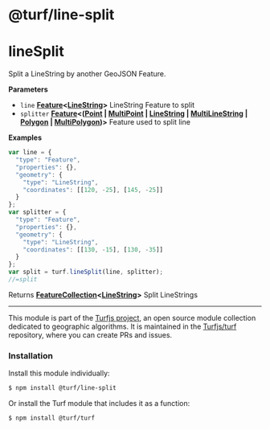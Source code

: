 # @turf/line-split

# lineSplit

Split a LineString by another GeoJSON Feature.

**Parameters**

-   `line` **[Feature](http://geojson.org/geojson-spec.html#feature-objects)&lt;[LineString](http://geojson.org/geojson-spec.html#linestring)>** LineString Feature to split
-   `splitter` **[Feature](http://geojson.org/geojson-spec.html#feature-objects)&lt;([Point](http://geojson.org/geojson-spec.html#point) \| [MultiPoint](http://geojson.org/geojson-spec.html#multipoint) \| [LineString](http://geojson.org/geojson-spec.html#linestring) \| [MultiLineString](http://geojson.org/geojson-spec.html#multilinestring) \| [Polygon](http://geojson.org/geojson-spec.html#polygon) \| [MultiPolygon](http://geojson.org/geojson-spec.html#multipolygon))>** Feature used to split line

**Examples**

```javascript
var line = {
  "type": "Feature",
  "properties": {},
  "geometry": {
    "type": "LineString",
    "coordinates": [[120, -25], [145, -25]]
  }
};
var splitter = {
  "type": "Feature",
  "properties": {},
  "geometry": {
    "type": "LineString",
    "coordinates": [[130, -15], [130, -35]]
  }
};
var split = turf.lineSplit(line, splitter);
//=split
```

Returns **[FeatureCollection](http://geojson.org/geojson-spec.html#feature-collection-objects)&lt;[LineString](http://geojson.org/geojson-spec.html#linestring)>** Split LineStrings

<!-- This file is automatically generated. Please don't edit it directly:
if you find an error, edit the source file (likely index.js), and re-run
./scripts/generate-readmes in the turf project. -->

---

This module is part of the [Turfjs project](http://turfjs.org/), an open source
module collection dedicated to geographic algorithms. It is maintained in the
[Turfjs/turf](https://github.com/Turfjs/turf) repository, where you can create
PRs and issues.

### Installation

Install this module individually:

```sh
$ npm install @turf/line-split
```

Or install the Turf module that includes it as a function:

```sh
$ npm install @turf/turf
```
